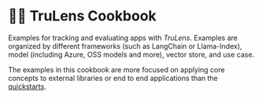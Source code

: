 # 🧑‍🍳 TruLens Cookbook

Examples for tracking and evaluating apps with _TruLens_. Examples are organized by different frameworks (such as LangChain or Llama-Index), model (including Azure, OSS models and more), vector store, and use case.

The examples in this cookbook are more focused on applying core concepts to external libraries or end to end applications than the [quickstarts](../trulens/getting_started/quickstarts/quickstart/).
